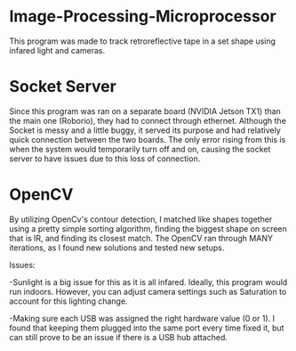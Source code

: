 # Image-Processing-Microprocessor
This program was made to track retroreflective tape in a set shape using infared light and cameras.

# Socket Server
Since this program was ran on a separate board (NVIDIA Jetson TX1) than the main one (Roborio), they
had to connect through ethernet. Although the Socket is messy and a little buggy, it served its purpose
and had relatively quick connection between the two boards. The only error rising from this is when the 
system would temporarily turn off and on, causing the socket server to have issues due to this loss of connection.

# OpenCV 
By utilizing OpenCv's contour detection, I matched like shapes together using a pretty simple sorting algorithm, 
finding the biggest shape on screen that is IR, and finding its closest match. The OpenCV ran through MANY iterations, 
as I found new solutions and tested new setups. 

Issues: 

  -Sunlight is a big issue for this as it is all infared. Ideally, this program would run indoors.
  However, you can adjust camera settings such as Saturation to account for this lighting change.
  
  -Making sure each USB was assigned the right hardware value (0 or 1). I found that keeping them plugged into
  the same port every time fixed it, but can still prove to be an issue if there is a USB hub attached.
